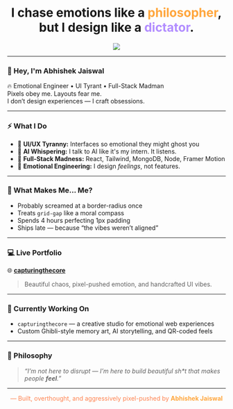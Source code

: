<h1 align="center">I chase emotions like a <span style="color:#FFA63D;">philosopher</span>, but I design like a <span style="color:#B28DFF;">dictator</span>.</h1>

<p align="center">
  <img src="https://img.shields.io/badge/Built%20with-React%20%7C%20Tailwind%20%7C%20Framer%20Motion-0F0F0F?style=for-the-badge&logo=react" />
</p>

---

### 👋 Hey, I'm **Abhishek Jaiswal**

🔥 Emotional Engineer • UI Tyrant • Full-Stack Madman  
Pixels obey me. Layouts fear me.  
I don’t design experiences — I craft obsessions.

---

### ⚡ What I Do

- 🎨 **UI/UX Tyranny:** Interfaces so emotional they might ghost you  
- 🤖 **AI Whispering:** I talk to AI like it's my intern. It listens.  
- 🔧 **Full-Stack Madness:** React, Tailwind, MongoDB, Node, Framer Motion  
- 🧠 **Emotional Engineering:** I design *feelings*, not features.

---

### 🥵 What Makes Me... Me?

- Probably screamed at a border-radius once  
- Treats `grid-gap` like a moral compass  
- Spends 4 hours perfecting 1px padding  
- Ships late — because “the vibes weren’t aligned”

---

### 💻 Live Portfolio

🌐 [**capturingthecore**](https://capturingthecore.me)  
> Beautiful chaos, pixel-pushed emotion, and handcrafted UI vibes.

---

### 🎯 Currently Working On

- `capturingthecore` — a creative studio for emotional web experiences  
- Custom Ghibli-style memory art, AI storytelling, and QR-coded feels

---

### 🧠 Philosophy

> _“I’m not here to disrupt — I’m here to build beautiful sh*t that makes people **feel**.”_

---

<p align="center" style="color:#FF8350;">
  — Built, overthought, and aggressively pixel-pushed by <strong style="color:#FFA63D;">Abhishek Jaiswal</strong>
</p>
